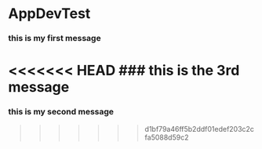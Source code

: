 # AppDevTest
### this is my first message
<<<<<<< HEAD
### this is the 3rd message
=======
### this is my second message
>>>>>>> d1bf79a46ff5b2ddf01edef203c2cfa5088d59c2
